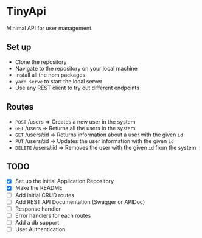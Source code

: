 # TinyApi
Minimal API for user management.

## Set up
- Clone the repository
- Navigate to the repository on your local machine
- Install all the npm packages
- `yarn serve` to start the local server
- Use any REST client to try out different endpoints

## Routes
- `POST` /users => Creates a new user in the system
- `GET` /users => Returns all the users in the system
- `GET` /users/:id => Returns information about a user with the given `id`
- `PUT` /users/:id => Updates the user information with the given `id`
- `DELETE` /users/:id => Removes the user with the given `id` from the system


## TODO

- [x] Set up the initial Application Repository
- [x] Make the README
- [ ] Add initial CRUD routes
- [ ] Add REST API Documentation (Swagger or APIDoc)
- [ ] Response handler
- [ ] Error handlers for each routes
- [ ] Add a db support
- [ ] User Authentication